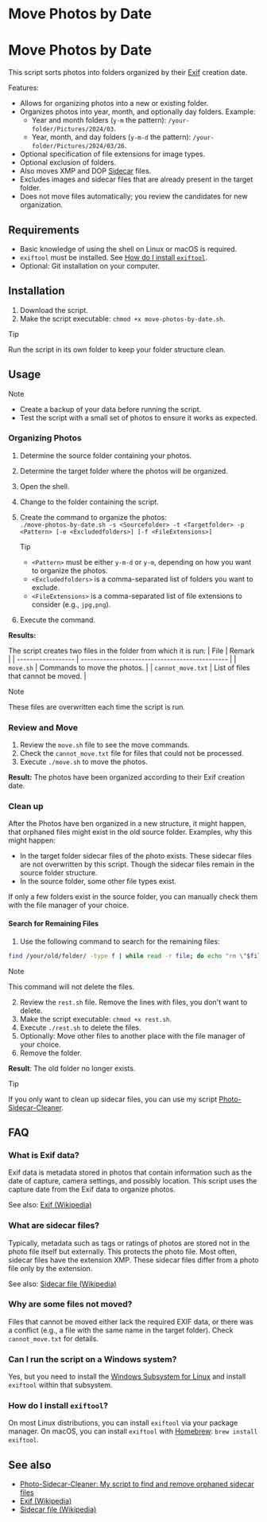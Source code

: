 # Move Photos by Date
# Move Photos by Date

This script sorts photos into folders organized by their [Exif](#what-is-Exif-data) creation date.

Features:

- Allows for organizing photos into a new or existing folder.
- Organizes photos into year, month, and optionally day folders. Example:
    - Year and month folders (`y-m` the pattern): `/your-folder/Pictures/2024/03`.
    - Year, month, and day folders (`y-m-d` the pattern): `/your-folder/Pictures/2024/03/26`.
- Optional specification of file extensions for image types.
- Optional exclusion of folders.
- Also moves XMP and DOP [Sidecar](#what-are-sidecar-files) files.
- Excludes images and sidecar files that are already present in the target folder.
- Does not move files automatically; you review the candidates for new organization.

## Requirements

- Basic knowledge of using the shell on Linux or macOS is required.
- `exiftool` must be installed. See [How do I install `exiftool`](#how-do-i-install-exiftool).
- Optional: Git installation on your computer.

## Installation

1. Download the script.
2. Make the script executable: `chmod +x move-photos-by-date.sh`.

> [!TIP]
> Run the script in its own folder to keep your folder structure clean.

## Usage

> [!NOTE]
> - Create a backup of your data before running the script.
> - Test the script with a small set of photos to ensure it works as expected.

### Organizing Photos

1. Determine the source folder containing your photos.
2. Determine the target folder where the photos will be organized.
3. Open the shell.
4. Change to the folder containing the script.
5. Create the command to organize the photos:  
   `./move-photos-by-date.sh -s <Sourcefolder> -t <Targetfolder> -p <Pattern> [-e <Excludedfolders>] [-f <FileExtensions>]`  
   > [!TIP]
   > - `<Pattern>` must be either `y-m-d` or `y-m`, depending on how you want to organize the photos.
   > - `<Excludedfolders>` is a comma-separated list of folders you want to exclude.
   > - `<FileExtensions>` is a comma-separated list of file extensions to consider (e.g., `jpg,png`).

6. Execute the command.

**Results:**

The script creates two files in the folder from which it is run:
| File               | Remark                                         |
| ------------------ | ---------------------------------------------- |
| `move.sh`          | Commands to move the photos.                   |
| `cannot_move.txt`  | List of files that cannot be moved.            |

> [!NOTE]
> These files are overwritten each time the script is run.

### Review and Move

1. Review the `move.sh` file to see the move commands.
2. Check the `cannot_move.txt` file for files that could not be processed.
3. Execute `./move.sh` to move the photos.

**Result:** The photos have been organized according to their Exif creation date.

### Clean up

After the Photos have ben organized in a new structure, it might happen, that orphaned files might exist in the old source folder. Examples, why this might happen:

- In the target folder sidecar files of the photo exists. These sidecar files are not overwritten by this script. Though the sidecar files remain in the source folder structure.
- In the source folder, some other file types exist.

If only a few folders exist in the source folder, you can manually check them with the file manager of your choice.

#### Search for Remaining Files

1. Use the following command to search for the remaining files:  
  ```sh
  find /your/old/folder/ -type f | while read -r file; do echo "rm \"$file\""; done > rest.sh
  ```
  > [!NOTE]
  > This command will not delete the files.

2. Review the `rest.sh` file. Remove the lines with files, you don't want to delete.
3. Make the script executable: `chmod +x rest.sh`.
4. Execute `./rest.sh` to delete the files.
5. Optionally: Move other files to another place with the file manager of your choice.
6. Remove the folder.

**Result**: The old folder no longer exists.

> [!Tip]
> If you only want to clean up sidecar files, you can use my script [Photo-Sidecar-Cleaner](https://github.com/sisyphosloughs/photo-sidecar-cleaner).

## FAQ

### What is Exif data?

Exif data is metadata stored in photos that contain information such as the date of capture, camera settings, and possibly location. This script uses the capture date from the Exif data to organize photos.

See also: [Exif (Wikipedia)](https://en.wikipedia.org/wiki/Exif)

### What are sidecar files?

Typically, metadata such as tags or ratings of photos are stored not in the photo file itself but externally. This protects the photo file. Most often, sidecar files have the extension XMP. These sidecar files differ from a photo file only by the extension.

See also: [Sidecar file (Wikipedia)](https://en.wikipedia.org/wiki/Sidecar_file)

### Why are some files not moved?

Files that cannot be moved either lack the required EXIF data, or there was a conflict (e.g., a file with the same name in the target folder). Check `cannot_move.txt` for details.

### Can I run the script on a Windows system?

Yes, but you need to install the [Windows Subsystem for Linux](https://learn.microsoft.com/en-us/windows/wsl/about) and install `exiftool` within that subsystem.

### How do I install `exiftool`?

On most Linux distributions, you can install `exiftool` via your package manager. On macOS, you can install `exiftool` with [Homebrew](https://brew.sh/): `brew install exiftool`.

## See also

- [Photo-Sidecar-Cleaner: My script to find and remove orphaned sidecar files](https://github.com/sisyphosloughs/photo-sidecar-cleaner)
- [Exif (Wikipedia)](https://en.wikipedia.org/wiki/Exif)
- [Sidecar file (Wikipedia)](https://en.wikipedia.org/wiki/Sidecar_file)